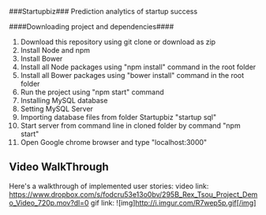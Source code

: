 ###Startupbiz###
 Prediction analytics of startup success

####Downloading project and dependencies####

1. Download this repository using git clone or download as zip
2. Install Node and npm
3. Install Bower
4. Install all Node packages using "npm install" command in the root folder
5. Install all Bower packages using "bower install" command in the root folder
6. Run the project using "npm start" command 
7. Installing MySQL database
8. Setting MySQL Server
9. Importing database files from folder Startupbiz "startup sql"
10. Start server from command line in cloned folder by command "npm start"
11. Open Google chrome browser and type "localhost:3000"

## Video WalkThrough
Here's a walkthrough of implemented user stories:
video link: https://www.dropbox.com/s/fodcru53e13o0bv/295B_Rex_Tsou_Project_Demo_Video_720p.mov?dl=0
gif link: ![img]http://i.imgur.com/R7wep5p.gif[/img]
